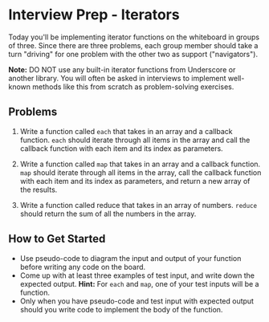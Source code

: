 # Interview Prep - Iterators

Today you'll be implementing iterator functions on the whiteboard in groups of three. Since there are three problems, each group member should take a turn "driving" for one problem with the other two as support ("navigators").

**Note:** DO NOT use any built-in iterator functions from Underscore or another library. You will often be asked in interviews to implement well-known methods like this from scratch as problem-solving exercises.

## Problems

1. Write a function called `each` that takes in an array and a callback function. `each` should iterate through all items in the array and call the callback function with each item and its index as parameters.

2. Write a function called `map` that takes in an array and a callback function. `map` should iterate through all items in the array, call the callback function with each item and its index as parameters, and return a new array of the results.

3. Write a function called reduce that takes in an array of numbers. `reduce` should return the sum of all the numbers in the array.

## How to Get Started

* Use pseudo-code to diagram the input and output of your function before writing any code on the board.
* Come up with at least three examples of test input, and write down the expected output. **Hint:** For `each` and `map`, one of your test inputs will be a function.
* Only when you have pseudo-code and test input with expected output should you write code to implement the body of the function.
